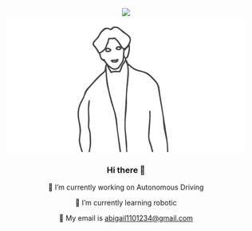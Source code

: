 <div align=center><img src="https://github-readme-stats.vercel.app/api?username=ChenZjut&show_icons=true&icon_color=CE1D2D&text_color=718096&bg_color=ffffff&hide_title=true"></dev>
<div align=center><img  src="https://github.com/CarryChang/CarryChang/blob/master/cai.gif"></dev>

### Hi there 👋

🔭 I’m currently working on Autonomous Driving

🌱 I’m currently learning robotic

💬 My email is abigail1101234@gmail.com

<!--
**ChenZjut/ChenZjut** is a ✨ _special_ ✨ repository because its `README.md` (this file) appears on your GitHub profile.

Here are some ideas to get you started:

- 🔭 I’m currently working on ...
- 🌱 I’m currently learning ...
- 👯 I’m looking to collaborate on ...
- 🤔 I’m looking for help with ...
- 💬 Ask me about ...
- 📫 How to reach me: ...
- 😄 Pronouns: ...
- ⚡ Fun fact: ...

